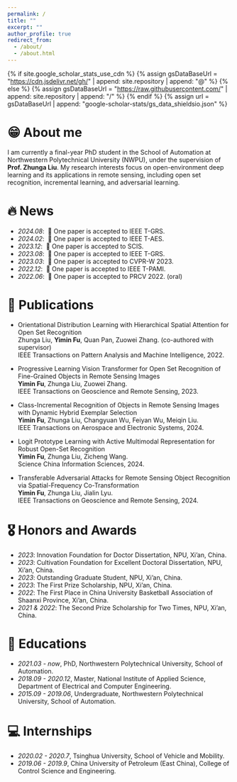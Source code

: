 ```yaml
---
permalink: /
title: ""
excerpt: ""
author_profile: true
redirect_from: 
  - /about/
  - /about.html
---
```


{% if site.google_scholar_stats_use_cdn %}
{% assign gsDataBaseUrl = "https://cdn.jsdelivr.net/gh/" | append: site.repository | append: "@" %}
{% else %}
{% assign gsDataBaseUrl = "https://raw.githubusercontent.com/" | append: site.repository | append: "/" %}
{% endif %}
{% assign url = gsDataBaseUrl | append: "google-scholar-stats/gs_data_shieldsio.json" %}

<span class='anchor' id='about-me'></span>
# 😁 About me
I am currently a final-year PhD student in the School of Automation at Northwestern Polytechnical University (NWPU), under the supervision of **Prof. Zhunga Liu**.
My research interests focus on open-environment deep learning and its applications in remote sensing, including open set recognition, incremental learning, and adversarial learning.

# 🔥 News
- *2024.08*: &nbsp;🎉 One paper is accepted to IEEE T-GRS.
- *2024.02*: &nbsp;🎉 One paper is accepted to IEEE T-AES.
- *2023.12*: &nbsp;🎉 One paper is accepted to SCIS.
- *2023.08*: &nbsp;🎉 One paper is accepted to IEEE T-GRS.
- *2023.03*: &nbsp;🎉 One paper is accepted to CVPR-W 2023.
- *2022.12*: &nbsp;🎉 One paper is accepted to IEEE T-PAMI.
- *2022.06*: &nbsp;🎉 One paper is accepted to PRCV 2022. (oral)

# 📝 Publications 

- Orientational Distribution Learning with Hierarchical Spatial Attention for Open Set Recognition
<br>Zhunga Liu, **Yimin Fu**, Quan Pan, Zuowei Zhang. (co-authored with supervisor)
<br>IEEE Transactions on Pattern Analysis and Machine Intelligence, 2022.

- Progressive Learning Vision Transformer for Open Set Recognition of Fine-Grained Objects in Remote Sensing Images
<br>**Yimin Fu**, Zhunga Liu, Zuowei Zhang.
<br>IEEE Transactions on Geoscience and Remote Sensing, 2023.

- Class-Incremental Recognition of Objects in Remote Sensing Images with Dynamic Hybrid Exemplar Selection
<br>**Yimin Fu**, Zhunga Liu, Changyuan Wu, Feiyan Wu, Meiqin Liu.
<br>IEEE Transactions on Aerospace and Electronic Systems, 2024.

- Logit Prototype Learning with Active Multimodal Representation for Robust Open-Set Recognition
<br>**Yimin Fu**, Zhunga Liu, Zicheng Wang.
<br>Science China Information Sciences, 2024.

- Transferable Adversarial Attacks for Remote Sensing Object Recognition via Spatial-Frequency Co-Transformation
<br>**Yimin Fu**, Zhunga Liu, Jialin Lyu.
<br>IEEE Transactions on Geoscience and Remote Sensing, 2024.

# 🎖 Honors and Awards
- *2023*: Innovation Foundation for Doctor Dissertation, NPU, Xi’an, China.
- *2023*: Cultivation Foundation for Excellent Doctoral Dissertation, NPU, Xi’an, China.
- *2023*: Outstanding Graduate Student, NPU, Xi’an, China.
- *2023*: The First Prize Scholarship, NPU, Xi’an, China.
- *2022*: The First Place in China University Basketball Association of Shaanxi Province, Xi’an, China.
- *2021 & 2022*: The Second Prize Scholarship for Two Times, NPU, Xi’an, China.

# 📖 Educations
- *2021.03 - now*, PhD, Northwestern Polytechnical University, School of Automation.
- *2018.09 - 2020.12*, Master, National Institute of Applied Science, Department of Electrical and Computer Engineering.
- *2015.09 - 2019.06*, Undergraduate, Northwestern Polytechnical University, School of Automation.

# 💻 Internships
- *2020.02 - 2020.7*, Tsinghua University, School of Vehicle and Mobility.
- *2019.06 - 2019.9*, China University of Petroleum (East China), College of Control Science and Engineering.
